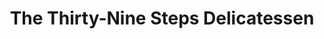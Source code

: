 ---
title: "The Thirty-Nine Steps Delicatessen"
url: /broadstairs/the-thirty-nine-steps-delicatessen/
shop: deli
---